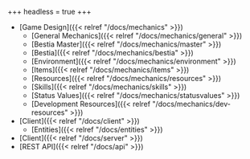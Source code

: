 +++
headless = true
+++

- [Game Design]({{< relref "/docs/mechanics" >}})
  - [General Mechanics]({{< relref "/docs/mechanics/general" >}})
  - [Bestia Master]({{< relref "/docs/mechanics/master" >}})
  - [Bestia]({{< relref "/docs/mechanics/bestia" >}})
  - [Environment]({{< relref "/docs/mechanics/environment" >}})
  - [Items]({{< relref "/docs/mechanics/items" >}})
  - [Resources]({{< relref "/docs/mechanics/resources" >}})
  - [Skills]({{< relref "/docs/mechanics/skills" >}})
  - [Status Values]({{< relref "/docs/mechanics/statusvalues" >}})
  - [Development Resources]({{< relref "/docs/mechanics/dev-resources" >}})
- [Client]({{< relref "/docs/client" >}})
  - [Entities]({{< relref "/docs/entities" >}})
- [Client]({{< relref "/docs/server" >}})
- [REST API]({{< relref "/docs/api" >}})
